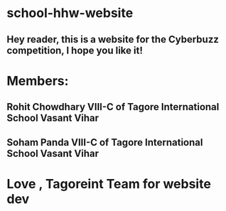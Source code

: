 # school-hhw-website
## Hey reader, this is a website for the Cyberbuzz competition, I hope you like it!

# Members: 
## Rohit Chowdhary VIII-C of Tagore International School Vasant Vihar
## Soham Panda  VIII-C of Tagore International School Vasant Vihar

# Love , Tagoreint Team for website dev
